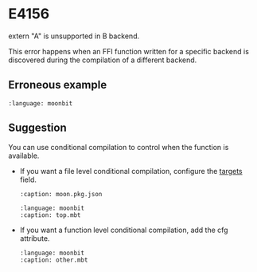 # E4156

extern "A" is unsupported in B backend.

This error happens when an FFI function written for a specific backend is
discovered during the compilation of a different backend.

## Erroneous example

```{literalinclude} /sources/error_codes/4156_error/top.mbt
:language: moonbit
```

## Suggestion

You can use conditional compilation to control when the function is available.

- If you want a file level conditional compilation, configure the
  [targets](/toolchain/moon/package.md#conditional-compilation) field.

  ```{literalinclude} /sources/error_codes/4156_fixed/moon.pkg.json
  :caption: moon.pkg.json
  ```
  ```{literalinclude} /sources/error_codes/4156_fixed/top.mbt
  :language: moonbit
  :caption: top.mbt
  ```

- If you want a function level conditional compilation, add the cfg attribute.

  ```{literalinclude} /sources/error_codes/4156_fixed/other.mbt
  :language: moonbit
  :caption: other.mbt
  ```
